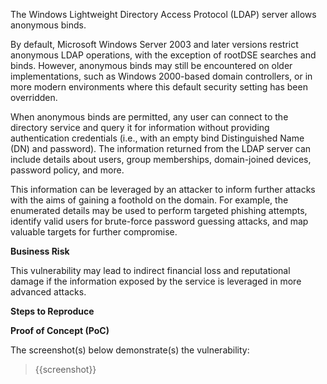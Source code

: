 The Windows Lightweight Directory Access Protocol (LDAP) server allows anonymous binds. 

By default, Microsoft Windows Server 2003 and later versions restrict anonymous LDAP operations, with the exception of rootDSE searches and binds. However, anonymous binds may still be encountered on older implementations, such as Windows 2000-based domain controllers, or in more modern environments where this default security setting has been overridden.

When anonymous binds are permitted, any user can connect to the directory service and query it for information without providing authentication credentials (i.e., with an empty bind Distinguished Name (DN) and password). The information returned from the LDAP server can include details about users, group memberships, domain-joined devices, password policy, and more. 

This information can be leveraged by an attacker to inform further attacks with the aims of gaining a foothold on the domain. For example, the enumerated details may be used to perform targeted phishing attempts, identify valid users for brute-force password guessing attacks, and map valuable targets for further compromise.

**Business Risk**

This vulnerability may lead to indirect financial loss and reputational damage if the information exposed by the service is leveraged in more advanced attacks.

**Steps to Reproduce**

<Provide numbered steps to reproduce this issue in the context of the in-scope domain>

**Proof of Concept (PoC)**

The screenshot(s) below demonstrate(s) the vulnerability:
>
> {{screenshot}}

